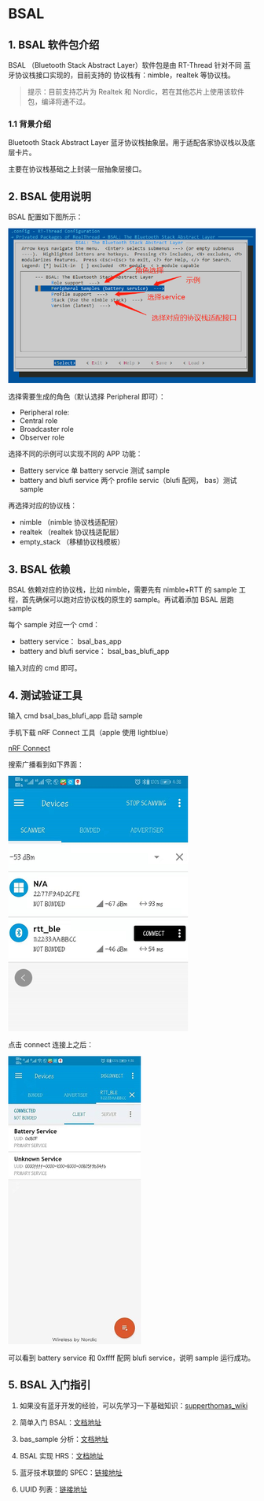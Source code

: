 # BSAL

## 1.  BSAL 软件包介绍

BSAL （Bluetooth Stack Abstract Layer）软件包是由 RT-Thread 针对不同 蓝牙协议栈接口实现的，目前支持的 协议栈有：nimble，realtek 等协议栈。

> 提示：目前支持芯片为 Realtek 和 Nordic，若在其他芯片上使用该软件包，编译将通不过。

### 1.1 背景介绍

Bluetooth Stack Abstract Layer 蓝牙协议栈抽象层。用于适配各家协议栈以及底层卡片。

主要在协议栈基础之上封装一层抽象层接口。

## 2. BSAL 使用说明

BSAL 配置如下图所示：

![img](./doc/figures/menuconfig.png)

选择需要生成的角色（默认选择 Peripheral 即可）：

- Peripheral role:
- Central role
- Broadcaster role
- Observer role

选择不同的示例可以实现不同的 APP 功能：

- Battery service     单 battery servcie 测试 sample
- battery and blufi service  两个 profile servic（blufi 配网， bas）测试 sample

再选择对应的协议栈：

- nimble   （nimble 协议栈适配层）
- realtek  （realtek 协议栈适配层）
- empty_stack   （移植协议栈模板）

## 3. BSAL 依赖

BSAL 依赖对应的协议栈，比如 nimble，需要先有 nimble+RTT 的 sample 工程，首先确保可以跑对应协议栈的原生的 sample。再试着添加 BSAL 层跑 sample

每个 sample 对应一个 cmd：

- battery service： bsal_bas_app
- battery and blufi service： bsal_bas_blufi_app

输入对应的 cmd 即可。

## 4. 测试验证工具

输入 cmd bsal_bas_blufi_app 启动 sample

手机下载 nRF Connect 工具（apple 使用 lightblue）

[nRF Connect](https://github.com/NordicSemiconductor/Android-nRF-Connect/releases)

搜索广播看到如下界面：

![image-20200618164034578](./doc/figures/adv.png)

点击 connect 连接上之后：

![image-20200618164126725](./doc/figures/srv_table.png)

可以看到 battery service 和 0xffff 配网 blufi service，说明 sample 运行成功。

## 5. BSAL 入门指引

1. 如果没有蓝牙开发的经验，可以先学习一下基础知识：[supperthomas_wiki](https://supperthomas-wiki.readthedocs.io/en/latest/index.html#)

2. 简单入门 BSAL：[文档地址](https://github.com/WaterFishJ/Summer2021_docs/tree/master/%E7%AE%80%E5%8D%95%E5%85%A5%E9%97%A8BSAL)
3. bas_sample 分析：[文档地址](https://github.com/WaterFishJ/Summer2021_docs/blob/master/pca10056%E7%9A%84bsal%E5%B1%82bas_sample%E8%A7%A3%E6%9E%90/pca10056%E7%9A%84bsal%E5%B1%82bas_sample%E8%A7%A3%E6%9E%90.md)
4. BSAL 实现 HRS：[文档地址](https://github.com/WaterFishJ/Summer2021_docs/blob/master/bsal%E5%B1%82%E5%AE%9E%E7%8E%B0HRS/bsal%E5%B1%82%E5%AE%9E%E7%8E%B0HRS.md)

3. 蓝牙技术联盟的 SPEC：[链接地址](https://www.bluetooth.com/specifications/specs/)

4. UUID 列表：[链接地址](https://btprodspecificationrefs.blob.core.windows.net/assigned-values/16-bit%20UUID%20Numbers%20Document.pdf)